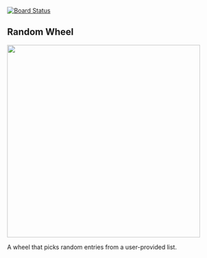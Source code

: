 [![Board Status](https://dev.azure.com/JohnEriksson0461/91fb2d33-50d9-4591-9572-fd4e304d2bc9/6842c6fb-c77e-4c4e-a859-f85e2003e5bc/_apis/work/boardbadge/efcee860-7560-49e5-b39f-636a613cdefe)](https://dev.azure.com/JohnEriksson0461/91fb2d33-50d9-4591-9572-fd4e304d2bc9/_boards/board/t/6842c6fb-c77e-4c4e-a859-f85e2003e5bc/Microsoft.RequirementCategory)
## Random Wheel

<img src='http://i.imgur.com/BW9WbDg.png' width=450/>

A wheel that picks random entries from a user-provided list.


